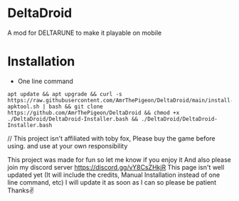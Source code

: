 # DeltaDroid

A mod for DELTARUNE to make it playable on mobile

# Installation

- One line command

```
apt update && apt upgrade && curl -s https://raw.githubusercontent.com/AmrThePigeon/DeltaDroid/main/install-apktool.sh | bash && git clone https://github.com/AmrThePigeon/DeltaDroid && chmod +x ./DeltaDroid/DeltaDroid-Installer.bash && ./DeltaDroid/DeltaDroid-Installer.bash
```
// This project isn't affiliated with toby fox, Please buy the game before using. and use at your own responsibility

This project was made for fun so let me know if you enjoy it
And also please join my discord server https://discord.gg/vY8CsZHkjR
This page isn't well updated yet (It will include the credits, Manual Installation instead of one line command, etc) I will update it as soon as I can so please be patient
Thanks✌️
